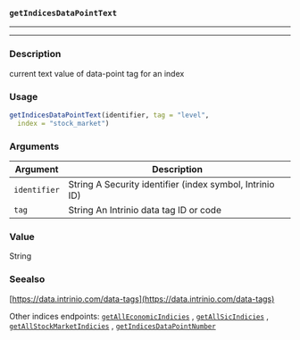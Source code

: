 ### `getIndicesDataPointText`
***
***

### Description

 current text value of data-point tag for an index

### Usage
```r
getIndicesDataPointText(identifier, tag = "level",
  index = "stock_market")
```

### Arguments
Argument      |Description
------------- |----------------
```identifier```     |     String A Security identifier (index symbol, Intrinio ID)
```tag```     |     String An Intrinio data tag ID or code
### Value

 String 

### Seealso

 [https://data.intrinio.com/data-tags](https://data.intrinio.com/data-tags) 
 
 Other indices endpoints: [`getAllEconomicIndicies`](getAllEconomicIndicies.md) ,
  [`getAllSicIndicies`](getAllSicIndicies.md) ,
  [`getAllStockMarketIndicies`](getAllStockMarketIndicies.md) ,
  [`getIndicesDataPointNumber`](getIndicesDataPointNumber.md) 

